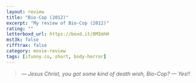 ```yaml
---
layout: review
title: "Bio-Cop (2012)"
excerpt: "My review of Bio-Cop (2012)"
rating: ""
letterboxd_url: https://boxd.it/8MImhH
mst3k: false
rifftrax: false
category: movie-review
tags: [ifunny.co, short, body-horror]
---
```


<blockquote><i>— Jesus Christ, you got some kind of death wish, Bio-Cop?
— Yes!!</i></blockquote>
